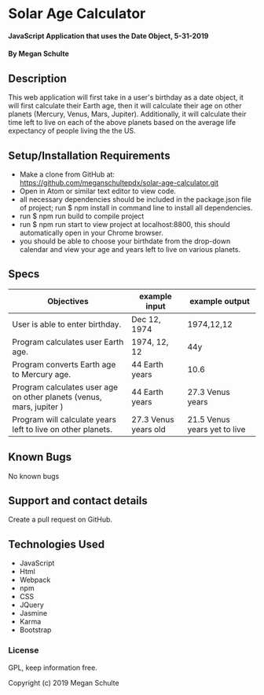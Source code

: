 # Solar Age Calculator

  #### JavaScript Application that uses the Date Object, 5-31-2019

  #### By Megan Schulte

  ## Description

  This web application will first take in a user's birthday as a date object, it will first calculate their Earth age, then it will calculate their age on other planets (Mercury, Venus, Mars, Jupiter). Additionally, it will calculate their time left to live on each of the above planets based on the average life expectancy of people living the the US.

  ## Setup/Installation Requirements

  * Make a clone from GitHub at: https://github.com/meganschultepdx/solar-age-calculator.git
  * Open in Atom or similar text editor to view code.
  * all necessary dependencies should be included in the package.json file of project; run $ npm install in command line to install all dependencies.
  * run $ npm run build to compile project
  * run $ npm run start to view project at localhost:8800, this should automatically open in your Chrome browser.
  * you should be able to choose your birthdate from the drop-down calendar and view your age and years left to live on various planets.

  ## Specs

  |Objectives|example input|example output|
  |-|-|-|
  |User is able to enter birthday.| Dec 12, 1974 | 1974,12,12 |
  |Program calculates user Earth age. | 1974, 12, 12 | 44y |
  |Program converts Earth age to Mercury age. |  44 Earth years | 10.6 |
  |Program calculates user age on other planets (venus, mars, jupiter )| 44 Earth years | 27.3 Venus years |
  |Program will calculate years left to live on other planets. |27.3 Venus years old | 21.5 Venus years yet to live |

  ## Known Bugs

  No known bugs

  ## Support and contact details

  Create a pull request on GitHub.

  ## Technologies Used

  * JavaScript
  * Html
  * Webpack
  * npm
  * CSS
  * JQuery
  * Jasmine
  * Karma
  * Bootstrap

  ### License

  GPL, keep information free.

  Copyright (c) 2019 Megan Schulte
